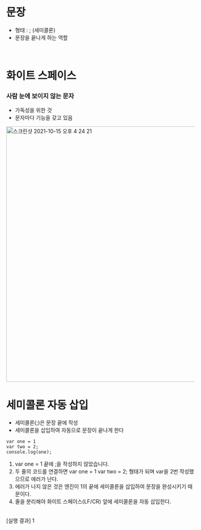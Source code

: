 # 문장

- 형태 : ; (세미콜론)
- 문장을 끝나게 하는 역할

<br>

# 화이트 스페이스

### 사람 눈에 보이지 않는 문자
- 가독성을 위한 것
- 문자마다 기능을 갖고 있음

<img width="680" alt="스크린샷 2021-10-15 오후 4 24 21" src="https://user-images.githubusercontent.com/68004742/137448480-b9cc62f8-8bac-4070-9f73-f8f0de25244f.png">

<br>

# 세미콜론 자동 삽입

- 세미콜론(;)은 문장 끝에 작성
- 세미콜론을 삽입하여 자동으로 문장이 끝나게 한다
```
var one = 1
var two = 2;
console.log(one);
```
1. var one = 1 끝에 ;을 작성하지 않았습니다.
2. 두 줄의 코드를 연결하면 var one = 1 var two = 2; 형태가 되며 var을 2번 작성했으므로 에러가 난다.
3. 에러가 나지 않은 것은 엔진이 1의 끝에 세미콜론을 삽입하여 문장을 완성시키기 때문이다.
4. 줄을 분리해야 화이트 스페이스(LF/CR) 앞에 세미콜론을 자동 삽입한다.
<br>
[실행 결과]
1
